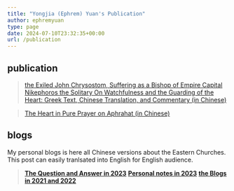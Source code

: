 ```yaml
---
title: "Yongjia (Ephrem) Yuan's Publication"
author: ephremyuan
type: page
date: 2024-07-10T23:32:35+00:00
url: /publication
---
```


## publication
> [the Exiled John Chrysostom, Suffering as a Bishop of Empire Capital
Nikephoros the Solitary On Watchfulness and the Guarding of the Heart: Greek Text, Chinese Translation, and Commentary (in Chinese)](https://www.kosmoschina.org/%E6%B5%81%E6%94%BE%E9%87%91%E5%8F%A3%E7%BA%A6%E7%BF%B0%EF%BC%9A%E4%B8%80%E4%BD%8D%E5%B8%9D%E5%9B%BD%E9%A6%96%E9%83%BD%E4%B8%BB%E6%95%99%E7%9A%84%E9%81%AD%E9%81%87-%EF%BC%8F%E8%A2%81%E6%B0%B8%E7%94%B2/)

> [The Heart in Pure Prayer on Aphrahat (in Chinese)](https://www.kosmoschina.org/%E5%8F%99%E5%88%A9%E4%BA%9A%E6%95%99%E7%88%B6%E9%98%BF%E5%BC%97%E5%93%88%E7%89%B9%E8%AE%BA%E5%BF%83%E5%9C%A8%E5%9C%A3%E7%A5%B7%E4%B8%AD%E7%9A%84%E4%BD%9C%E7%94%A8-%E8%A2%81%E6%B0%B8%E7%94%B2/)


## blogs
My personal blogs is here all Chinese versions about the Eastern Churches. This post can easily tranlsated into English for English audience. 

> **[The Question and Answer in 2023](https://www.gcdfl.org/pdf/#%E8%AF%BB%E8%80%85%E9%97%AE%E7%AD%94)**
> **[Personal notes in 2023](https://www.gcdfl.org/pdf/#%E9%98%BF%E7%94%B2%E9%9A%8F%E6%83%B32023)**
> **[the Blogs in 2021 and 2022](https://www.gcdfl.org/pdf/#2021-2022%E7%9B%AE%E5%BD%95)**

